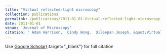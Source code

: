 ```yaml
---
title: "Virtual reflected-light microscopy"
collection: publications
permalink: /publications/2011-01-01-Virtual-reflected-light-microscopy
date: 2011-01-01
venue: 'Journal of Microscopy'
citation: ' Adam Harrison,  Cindy Wong,  Dileepan Joseph, &quot;Virtual reflected-light microscopy.&quot; Journal of Microscopy, 2011.'
---
```

Use [Google Scholar](https://scholar.google.com/scholar?q=Virtual+reflected+light+microscopy){:target="_blank"} for full citation